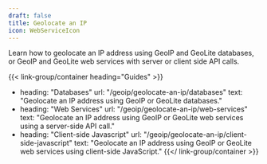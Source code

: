 ```yaml
---
draft: false
title: Geolocate an IP
icon: WebServiceIcon
---
```


Learn how to geolocate an IP address using GeoIP and GeoLite databases, or GeoIP
and GeoLite web services with server or client side API calls.

{{< link-group/container heading="Guides" >}}
- heading: "Databases"
  url: "/geoip/geolocate-an-ip/databases"
  text: "Geolocate an IP address using GeoIP or GeoLite databases."
- heading: "Web Services"
  url: "/geoip/geolocate-an-ip/web-services"
  text: "Geolocate an IP address using GeoIP or GeoLite web services using a server-side API call."
- heading: "Client-side Javascript"
  url: "/geoip/geolocate-an-ip/client-side-javascript"
  text: "Geolocate an IP address using GeoIP or GeoLite web services using client-side JavaScript."
{{</ link-group/container >}}
